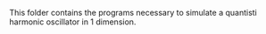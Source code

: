 This folder contains the programs necessary to simulate a quantisti harmonic oscillator in 1 dimension.
